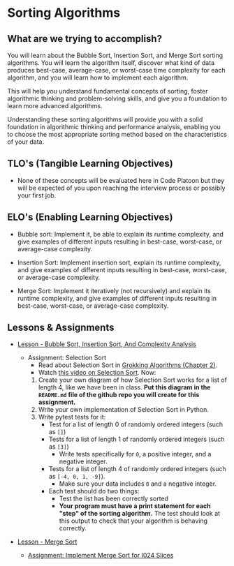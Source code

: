 # Sorting Algorithms

## What are we trying to accomplish?

You will learn about the Bubble Sort, Insertion Sort, and Merge Sort sorting algorithms. You will learn the algorithm itself, discover what kind of data produces best-case, average-case, or worst-case time complexity for each algorithm, and you will learn how to implement each algorithm.

This will help you understand fundamental concepts of sorting, foster algorithmic thinking and problem-solving skills, and give you a foundation to learn more advanced algorithms.

Understanding these sorting algorithms will provide you with a solid foundation in algorithmic thinking and performance analysis, enabling you to choose the most appropriate sorting method based on the characteristics of your data.

## TLO's (Tangible Learning Objectives)

- None of these concepts will be evaluated here in Code Platoon but they will be expected of you upon reaching the interview process or possibly your first job.

## ELO's (Enabling Learning Objectives)

- Bubble sort: Implement it, be able to explain its runtime complexity, and give examples of different inputs resulting in best-case, worst-case, or average-case complexity.

- Insertion Sort: Implement insertion sort, explain its runtime complexity, and give examples of different inputs resulting in best-case, worst-case, or average-case complexity.

- Merge Sort: Implement it iteratively (not recursively) and explain its runtime complexity, and give examples of different inputs resulting in best-case, worst-case, or average-case complexity.

## Lessons & Assignments

- [Lesson - Bubble Sort, Insertion Sort, And Complexity Analysis](./1-bubble-insertion-sort.md)
    - Assignment: Selection Sort
        - Read about Selection Sort in [Grokking Algorithms (Chapter 2)](https://drive.google.com/drive/folders/1JXp_dvxjdFWyrVmSq6wqs9vcvqSDtZ5O). 
        - Watch [this video on Selection Sort](https://www.youtube.com/watch?v=g-PGLbMth_g&t=63s). Now:  
        1. Create your own diagram of how Selection Sort works for a list of length 4, like we have been in class. **Put this diagram in the `README.md` file of the github repo you will create for this assignment.**
        2. Write your own implementation of Selection Sort in Python.
        3. Write pytest tests for it:
            - Test for a list of length 0 of randomly ordered integers (such as `[]`)
            - Tests for a list of length 1 of randomly ordered integers (such as `[3]`)
                - Write tests specifically for `0`, a positive integer, and a negative integer.
            - Tests for a list of length 4 of randomly ordered integers (such as `[-4, 0, 1, -9]`).
                - Make sure your data includes `0` and a negative integer.
            - Each test should do two things:
                - Test the list has been correctly sorted
                - **Your program must have a print statement for each "step" of the sorting algorithm.** The test should look at this output to check that your algorithm is behaving correctly. 

- [Lesson - Merge Sort](./2-merge-sort.md)
  - [Assignment: Implement Merge Sort for I024 Slices](https://github.com/Code-Platoon-Assignments/algos-merge-sort-1024-calories/tree/main)
